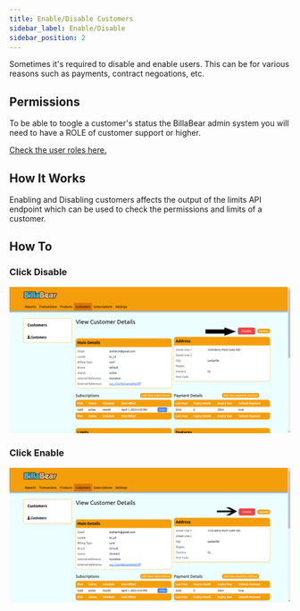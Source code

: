 ```yaml
---
title: Enable/Disable Customers
sidebar_label: Enable/Disable
sidebar_position: 2
---
```

Sometimes it's required to disable and enable users. This can be for various reasons such as payments, contract negoations, etc.

## Permissions

To be able to toogle a customer's status the BillaBear admin system you will need to have a ROLE of customer support or higher.

[Check the user roles here.](../user_roles/)

## How It Works

Enabling and Disabling customers affects the output of the limits API endpoint which can be used to check the permissions and limits of a customer.

## How To

### Click Disable 

![Click Disable](./enable_disable_screenshots/1_click_disable.png)

### Click Enable

![Click Enable](./enable_disable_screenshots/2_click_enable.png)